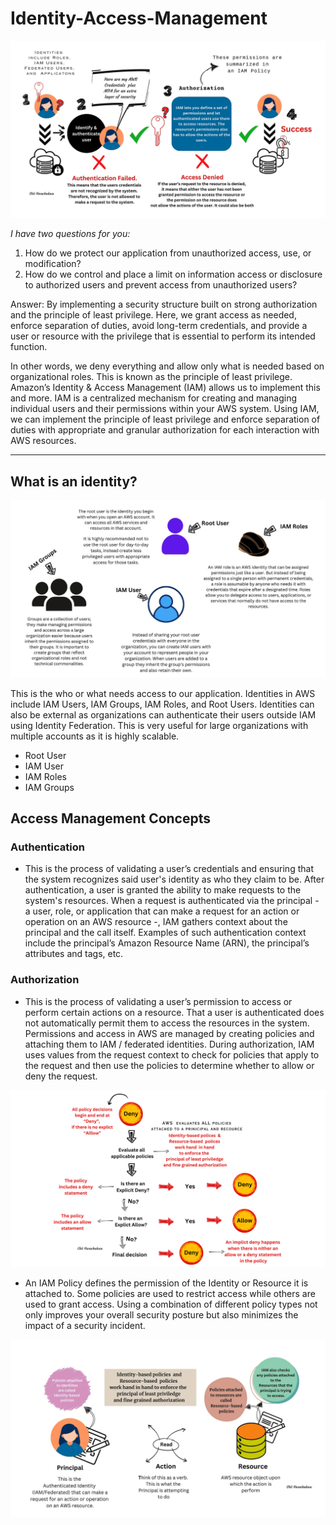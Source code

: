 # Identity-Access-Management

![thumbnail showing IAM processes](image.png)

_I have two questions for you:_

1. How do we protect our application from unauthorized access, use, or modification?
2. How do we control and place a limit on information access or disclosure to authorized users and prevent access from unauthorized users?

Answer: By implementing a security structure built on strong authorization and the principle of least privilege. Here, we grant access as needed, enforce separation of duties, avoid long-term credentials, and provide a user or resource with the privilege that is essential to perform its intended function.

In other words, we deny everything and allow only what is needed based on organizational roles. This is known as the principle of least privilege. Amazon’s Identity & Access Management (IAM) allows us to implement this and more. IAM is a centralized mechanism for creating and managing individual users and their permissions within your AWS system. Using IAM, we can implement the principle of least privilege and enforce separation of duties with appropriate and granular authorization for each interaction with AWS resources.

---

## What is an identity?

![AWS Identites](image-1.png)

This is the who or what needs access to our application. Identities in AWS include IAM Users, IAM Groups, IAM Roles, and Root Users. Identities can also be external as organizations can authenticate their users outside IAM using Identity Federation. This is very useful for large organizations with multiple accounts as it is highly scalable.

- Root User
- IAM User
- IAM Roles
- IAM Groups

## Access Management Concepts

### Authentication

- This is the process of validating a user’s credentials and ensuring that the system recognizes said user's identity as who they claim to be. After authentication, a user is granted the ability to make requests to the system's resources. When a request is authenticated via the principal - a user, role, or application that can make a request for an action or operation on an AWS resource -, IAM gathers context about the principal and the call itself. Examples of such authentication context include the principal’s Amazon Resource Name (ARN), the principal’s attributes and tags, etc.

### Authorization

- This is the process of validating a user’s permission to access or perform certain actions on a resource. That a user is authenticated does not automatically permit them to access the resources in the system. Permissions and access in AWS are managed by creating policies and attaching them to IAM / federated identities. During authorization, IAM uses values from the request context to check for policies that apply to the request and then use the policies to determine whether to allow or deny the request.

![How does AWS evaluate a policy](image-2.png)

- An IAM Policy defines the permission of the Identity or Resource it is attached to. Some policies are used to restrict access while others are used to grant access. Using a combination of different policy types not only improves your overall security posture but also minimizes the impact of a security incident.

![Identity- vs Resource- Based Poicy](image-3.png)
